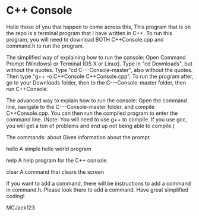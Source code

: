C++ Console
===========
Hello those of you that happen to come across this,
This program that is on the repo is a terminal program that I have written in C++. To run this program, you will need to download BOTH C++Console.cpp and command.h to run the program.


The simplified way of explaining how to run the console: 
Open Command Prompt (Windows) or Terminal (OS X or Linux). Type in "cd Downloads", but without the quotes. Type "cd C---Console-master", also without the quotes. Then type "g++ -o C++Console C++Console.cpp". To run the program after, go to your Downloads folder, then to the C---Console-master folder, then run C++Console.

The advanced way to explain how to run the console:
Open the command line, navigate to the C---Console-master folder, and compile C++Console.cpp. You can then run the compiled program to enter the command line.
(Note: You will need to use g++ to compile. If you use gcc, you will get a ton of problems and end up not being able to compile.)


The commands:
about
Gives information about the prompt

hello
A simple hello world program

help
A help program for the C++ console.

clear
A command that clears the screen


If you want to add a command, there will be instructions to add a command in command.h. Please look there to add a command.
Have great simplified coding!

MCJack123
